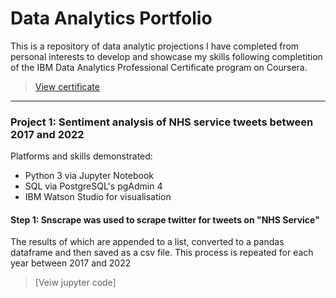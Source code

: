 # Data Analytics Portfolio
This is a repository of data analytic projections I have completed from personal interests to develop and showcase my skills following completition of the IBM Data Analytics Professional Certificate program on Coursera.
> [View certificate](https://www.coursera.org/account/accomplishments/specialization/certificate/3A3L55KNPPW7)

___

### Project 1: Sentiment analysis of NHS service tweets between 2017 and 2022
Platforms and skills demonstrated:
- Python 3 via Jupyter Notebook
- SQL via PostgreSQL's pgAdmin 4
- IBM Watson Studio for visualisation

#### Step 1: Snscrape was used to scrape twitter for tweets on "NHS Service"
  The results of which are appended to a list, converted to a pandas dataframe and then saved as a csv file.
  This process is repeated for each year between 2017 and 2022
  > [Veiw jupyter code]
